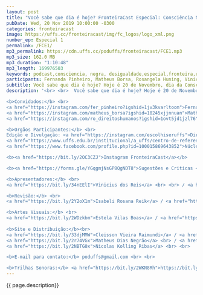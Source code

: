 ```yaml
---
layout: post
title: "Você sabe que dia é hoje? FronteiraCast Especial: Consciência Negra"
pubDate: Wed, 20 Nov 2019 10:00:00 -0300
categories: fronteiracast
image: https://uffs.cc/fronteiracast/img/fc_logos/logo_xml.png
number_ep: Especial 1
permalink: /FCE1/ 
mp3_permalink: https://cdn.uffs.cc/poduffs/fronteiracast/FCE1.mp3
mp3_size: 162.0 MB
mp3_duration: "1:10:48"
mp3_length: 169976503 
keywords: podcast,consciencia, negra, desigualdade,especial,fronteira,uffs, universidadde, federal
participants: Fernanda Pinheiro, Matheus Borsa, Rosangela Huning, Vinicius dos Reis
subtitle: Você sabe que dia é hoje? Hoje é 20 de Novembro, dia da Consciência Negra e esse é um episódio Especial do FronteiraCast em parceiria com a DICOM, Diretoria de Comunicação da UFFS.
description: '<br> <br>  Você sabe que dia é hoje? Hoje é 20 de Novembro, dia da Consciência Negra e esse é um episódio Especial do FronteiraCast em parceiria com a DICOM, Diretoria de Comunicação da UFFS. <br>Nós recebemos os Alunos Fernanda Pinhero e Matheus Eduardo Borsa, integrantes do Núcleo de Estudos e Pesquisas Afrobrasileiros e Indígenas (NEABI), e a Assistente Social do Centro de Referências em Direitos Humanos e Igualdade Racial (CRDHIR), Rosangela Huning para falar sobre a importância desse dia, cultura negra, como é ser negro na nossa sociedade e alguns outros temas.<br> <br>

<b>Convidados:</b> <br>
<a href="https://instagram.com/fer_pinheiro?igshid=1jv3kvarltoom">Fernanda Pinheiro</a> <br>
<a href="https://instagram.com/matheus_borsa?igshid=10245xjjnnuan">Matheus Borsa</a> <br> 
<a href="https://instagram.com/ro_direitoshumanos?igshid=1ovt5jd1jzl76">Rosangela Huning</a> <br><br>

<b>Orgãos Participantes:</b> <br>
Edição e Divulgação: <a href="https://instagram.com/escolhiseruffs">Diretoria de Comunicação (DICOM)</a> <br> 
<a href="https://www.uffs.edu.br/institucional/a_uffs/centro-de-referencia-em-direitos-humanos-marcelino-chiarello-crdh-uffs/apresentacao">Centro de Referência em Direitos Humanos e Igualdade Racial (CRDHIR)</a> <br> 
<a href="https://www.facebook.com/profile.php?id=100015869643852">Núcleo de Estudos e Pesquisas Afrobrasileiros e Indígenas (NEABI)</a> <br><br>

<b><a href="https://bit.ly/2OC3CZJ">Instagram FronteiraCast</a></b>

<b><a href="https://forms.gle/YGqgmjNsGP8QgNDT8">Sugestões e Criticas </a></b> <br> <br>

<b>Apresentadores:</b> <br>
<a href="https://bit.ly/34nEElI">Vinicius dos Reis</a> <br> <br> / <a href="https://bit.ly/2R5BEHi">Instagram</a> <br> <br>

<b>Revisão:</b> <br>
<a href="https://bit.ly/2Y2oX1m">Isabeli Rosana Reik</a> / <a href="https://bit.ly/35QCxHX">Instagram</a> <br> <br> 

<b>Artes Visuais:</b> <br>
<a href="https://bit.ly/2WDzkbm">Estela Vilas Boas</a> / <a href="https://bit.ly/2NK7aaK">Instagram</a> <br> <br> 
 
<b>Site e Distribuição:</b><br>
<a href="https://bit.ly/33djMMW">Cleisson Vieira Raimundi</a> / <a href="https://bit.ly/37U5J2s">Instagram</a> <br> 
<a href="https://bit.ly/2r74VGx">Matheus Dias Negrão</a> <br> / <a href="https://bit.ly/2rEOrG8">Instagram</a> <br>
<a href="https://bit.ly/2NBTG0x">Nicolas Kolling Ribas</a> <br> <br>

<b>E-mail para contato:</b> poduffs@gmail.com <br> <br>

<b>Trilhas Sonoras:</b> <a href="https://bit.ly/2WKN8Rh">https://bit.ly/2WKN8Rh</a> e <a href="https://bit.ly/36BUyer">https://bit.ly/36BUyer</a> '
---
```



{{ page.description}}
